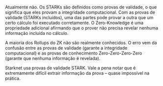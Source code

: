 Atualmente não. Os STARKs são definidos como provas de validade, o que significa que eles provam a integridade computacional. Com as provas de validade (STARKs incluídos), uma das partes pode provar a outra que um certo cálculo foi executado corretamente. O Zero-Knowledge é uma propriedade adicional afirmando que o prover não precisa revelar nenhuma informação incluída no cálculo.

A maioria dos Rollups do ZK não são realmente conhecidos. O erro vem da confusão entre as provas de validade (garante a integridade computacional) e as provas de conhecimento Zero-Zero-Zero-Zero (garante que nenhuma informação é revelada).

Starknet usa provas de validade STARK. Vale a pena notar que é extremamente difícil extrair informação da prova – quase impossível na prática.